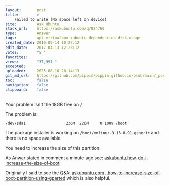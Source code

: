 ```yaml
---
layout:       post
title:        >
    Failed to write (No space left on device)
site:         Ask Ubuntu
stack_url:    https://askubuntu.com/q/824760
type:         Answer
tags:         apt virtualbox xubuntu dependencies disk-usage
created_date: 2016-09-14 10:27:12
edit_date:    2017-04-13 12:23:12
votes:        "5 "
favorites:    
views:        "37,991 "
accepted:     
uploaded:     2025-08-10 20:14:13
git_md_url:   https://github.com/pippim/pippim.github.io/blob/main/_posts/2016/2016-09-14-Failed-to-write-_No-space-left-on-device_.md
toc:          false
navigation:   false
clipboard:    false
---
```


Your problem isn't the 18GB free on `/`

The problem is:

``` 
/dev/sda1                  236M  226M     0 100% /boot
```

The package installer is working on `/boot/vmlinuz-3.13.0-91-generic` and there is no space available.

You need to increase the size of this partition.

As Anwar stated in comment a minute ago see: [askubuntu.how-do-i-increase-the-size-of-boot][1]

Originally I said to see the Q&A: [askubuntu.com ..how-to-increase-size-of-boot-partition-using-gparted][2] which is also helpful.


  [1]: https://askubuntu.com/questions/717698/how-do-i-increase-the-size-of-boot
  [2]: https://askubuntu.com/questions/671788/how-to-increase-size-of-boot-partition-using-gparted
